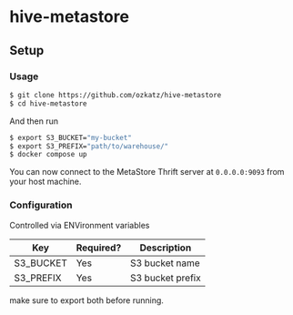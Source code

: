# hive-metastore

## Setup

### Usage

```bash
$ git clone https://github.com/ozkatz/hive-metastore
$ cd hive-metastore
```
And then run

```bash
$ export S3_BUCKET="my-bucket"
$ export S3_PREFIX="path/to/warehouse/"
$ docker compose up
```

You can now connect to the MetaStore Thrift server at `0.0.0.0:9093` from your host machine.

### Configuration

Controlled via ENVironment variables

Key                | Required?                             | Description
-------------------|---------------------------------------|-------------
S3_BUCKET          | Yes                                   | S3 bucket name
S3_PREFIX          | Yes                                   | S3 bucket prefix

make sure to export both before running.